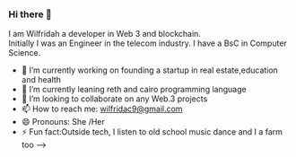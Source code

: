 ### Hi there 👋

I am Wilfridah a developer in Web 3 and blockchain.   
Initially I was an Engineer in the telecom industry. I have a BsC in Computer Science.

- 🔭 I’m currently working on founding a startup in real estate,education and health
- 🌱 I’m currently leaning reth and cairo programming language
- 👯 I’m looking to collaborate on any Web.3 projects
- 📫 How to reach me: wilfridac9@gmail.com
- 😄 Pronouns: She /Her
- ⚡ Fun fact:Outside tech, I listen to old school music dance and I a farm too
-->
